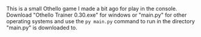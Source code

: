 This is a small Othello game I made a bit ago for play in the console. Download "Othello Trainer 0.30.exe" for windows or "main.py" for other operating systems and use the `py main.py` command to run in the directory "main.py" is downloaded to.
